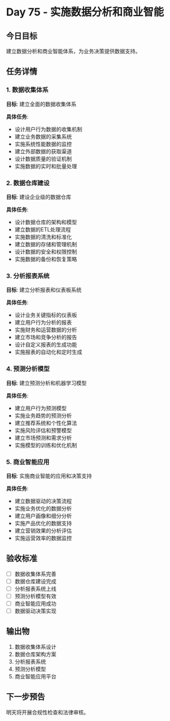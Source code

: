 # Day 75 - 实施数据分析和商业智能

## 今日目标
建立数据分析和商业智能体系，为业务决策提供数据支持。

## 任务详情

### 1. 数据收集体系
**目标**: 建立全面的数据收集体系

**具体任务**:
- 设计用户行为数据的收集机制
- 建立业务数据的采集系统
- 实施系统性能数据的监控
- 建立外部数据的获取渠道
- 设计数据质量的验证机制
- 实施数据的实时和批量处理

### 2. 数据仓库建设
**目标**: 建设企业级的数据仓库

**具体任务**:
- 设计数据仓库的架构和模型
- 建立数据的ETL处理流程
- 实施数据的清洗和标准化
- 建立数据的存储和管理机制
- 设计数据的安全和权限控制
- 实施数据的备份和恢复策略

### 3. 分析报表系统
**目标**: 建立分析报表和仪表板系统

**具体任务**:
- 设计业务关键指标的仪表板
- 建立用户行为分析的报表
- 实施财务和运营数据的分析
- 建立市场和竞争分析的报告
- 设计自定义报表的生成功能
- 实施报表的自动化和定时生成

### 4. 预测分析模型
**目标**: 建立预测分析和机器学习模型

**具体任务**:
- 建立用户行为预测模型
- 实施业务趋势的预测分析
- 建立推荐系统和个性化算法
- 实施风险评估和预警模型
- 建立市场预测和需求分析
- 实施模型的训练和优化机制

### 5. 商业智能应用
**目标**: 实施商业智能的应用和决策支持

**具体任务**:
- 建立数据驱动的决策流程
- 实施业务优化的数据分析
- 建立用户画像和细分分析
- 实施产品优化的数据支持
- 建立营销效果的分析评估
- 实施运营效率的数据监控

## 验收标准
- [ ] 数据收集体系完善
- [ ] 数据仓库建设完成
- [ ] 分析报表系统上线
- [ ] 预测分析模型有效
- [ ] 商业智能应用成功
- [ ] 数据驱动决策实现

## 输出物
1. 数据收集体系设计
2. 数据仓库架构方案
3. 分析报表系统
4. 预测分析模型
5. 商业智能应用平台

## 下一步预告
明天将开展合规性检查和法律审核。
